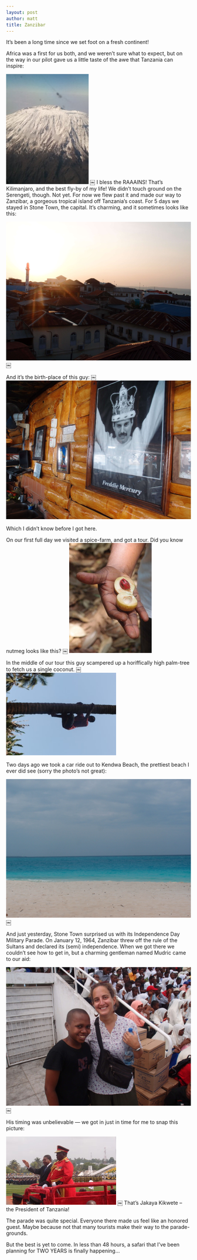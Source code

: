 ```yaml
---
layout: post
author: matt
title: Zanzibar
---
```


It’s been a long time since we set foot on a fresh continent!

Africa was a first for us both, and we weren’t sure what to expect, but on the way in our pilot gave us a little taste of the awe that Tanzania can inspire:
 
![Kilomanjaro](./assets/images/travel-pics/Zanzibar/Zanzibar-pic1.jpg)
￼
I bless the RAAAINS!
That’s Kilimanjaro, and the best fly-by of my life!
We didn’t touch ground on the Serengeti, though. Not yet. For now we flew past it and made our way to Zanzibar, a gorgeous tropical island off Tanzania’s coast.
For 5 days we stayed in Stone Town, the capital. It’s charming, and it sometimes looks like this:

![Stone Town](./assets/images/travel-pics/Zanzibar/Zanzibar-pic2.jpg)
￼
 
And it’s the birth-place of this guy:
￼
![Freddy](./assets/images/travel-pics/Zanzibar/Zanzibar-pic3.jpg)

Which I didn’t know before I got here.

On our first full day we visited a spice-farm, and got a tour. Did you know nutmeg looks like this?
￼
![Nutmeg](./assets/images/travel-pics/Zanzibar/Zanzibar-pic4.jpg)
 
In the middle of our tour this guy scampered up a horiffically high palm-tree to fetch us a single coconut.
￼
![Tree-ing](./assets/images/travel-pics/Zanzibar/Zanzibar-pic5.jpg)
 
Two days ago we took a car ride out to Kendwa Beach,  the prettiest beach I ever did see (sorry the photo’s not great):

![Kendwa](./assets/images/travel-pics/Zanzibar/Zanzibar-pic6.jpg)
￼
 
And just yesterday, Stone Town surprised us with its Independence Day Military Parade. On January 12, 1964, Zanzibar threw off the rule of the Sultans and declared its (semi) independence.
When we got there we couldn’t see how to get in, but a charming gentleman named Mudric came to our aid:

![Mudric](./assets/images/travel-pics/Zanzibar/Zanzibar-pic7.jpg)
￼
 
His timing was unbelievable — we got in just in time for me to snap this picture:

![Kikwete](./assets/images/travel-pics/Zanzibar/Zanzibar-pic8.jpg)
￼
That’s Jakaya Kikwete – the President of Tanzania!

The parade was quite special. Everyone there made us feel like an honored guest. Maybe because not that many tourists make their way to the parade-grounds.

But the best is yet to come. In less than 48 hours, a safari that I’ve been planning for TWO YEARS is finally happening…


